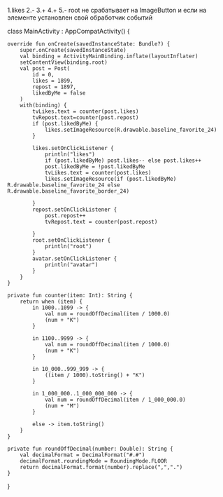 1.likes
2.-
3.+
4.+
5.-
root не срабатывает на ImageButton и если на элементе установлен свой обработчик событий


class MainActivity : AppCompatActivity() {

    override fun onCreate(savedInstanceState: Bundle?) {
        super.onCreate(savedInstanceState)
        val binding = ActivityMainBinding.inflate(layoutInflater)
        setContentView(binding.root)
        val post = Post(
            id = 0,
            likes = 1899,
            repost = 1897,
            likedByMe = false
        )
        with(binding) {
            tvLikes.text = counter(post.likes)
            tvRepost.text=counter(post.repost)
            if (post.likedByMe) {
                likes.setImageResource(R.drawable.baseline_favorite_24)
            }

            likes.setOnClickListener {
                println("likes")
                if (post.likedByMe) post.likes-- else post.likes++
                post.likedByMe = !post.likedByMe
                tvLikes.text = counter(post.likes)
                likes.setImageResource(if (post.likedByMe) R.drawable.baseline_favorite_24 else R.drawable.baseline_favorite_border_24)

            }
            repost.setOnClickListener {
                post.repost++
                tvRepost.text = counter(post.repost)

            }
            root.setOnClickListener {
                println("root")
            }
            avatar.setOnClickListener {
                println("avatar")
            }
        }
    }

    private fun counter(item: Int): String {
        return when (item) {
            in 1000..1099 -> {
                val num = roundOffDecimal(item / 1000.0)
                (num + "K")
            }

            in 1100..9999 -> {
                val num = roundOffDecimal(item / 1000.0)
                (num + "K")
            }

            in 10_000..999_999 -> {
                ((item / 1000).toString() + "K")
            }

            in 1_000_000..1_000_000_000 -> {
                val num = roundOffDecimal(item / 1_000_000.0)
                (num + "M")
            }

            else -> item.toString()
        }
    }

    private fun roundOffDecimal(number: Double): String {
        val decimalFormat = DecimalFormat("#.#")
        decimalFormat.roundingMode = RoundingMode.FLOOR
        return decimalFormat.format(number).replace(",",".")
    }

}

